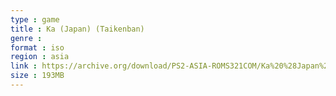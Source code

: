 ```yaml
---
type : game
title : Ka (Japan) (Taikenban)
genre : 
format : iso
region : asia
link : https://archive.org/download/PS2-ASIA-ROMS321COM/Ka%20%28Japan%29%20%28Taikenban%29.7z
size : 193MB
---
```

